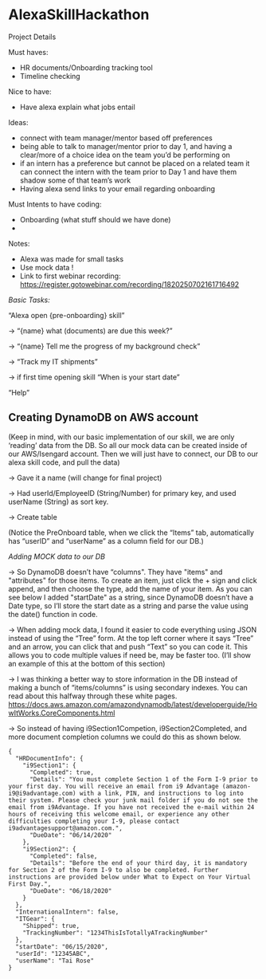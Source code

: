# AlexaSkillHackathon
Project Details

Must haves:

* HR documents/Onboarding tracking tool
* Timeline checking

Nice to have: 

* Have alexa explain what jobs entail

Ideas:

* connect with team manager/mentor based off preferences
* being able to talk to manager/mentor prior to day 1, and having a clear/more of a choice idea on the team you’d be performing on
* if an intern has a preference but cannot be placed on a related team it can connect the intern with the team prior to Day 1 and have them shadow some of that team’s work
* Having alexa send links to your email regarding onboarding


Must Intents to have coding: 

* Onboarding (what stuff should we have done)
* 

Notes:

* Alexa was made for small tasks
* Use mock data !
* Link to first webinar recording: https://register.gotowebinar.com/recording/1820250702161716492




*Basic Tasks:*

“Alexa open {pre-onboarding} skill”

→ “{name} what (documents) are due this week?”

→ “{name} Tell me the progress of my background check”

→ “Track my IT shipments”

→ if first time opening skill “When is your start date”

“Help”

## Creating DynamoDB on AWS account

(Keep in mind, with our basic implementation of our skill, we are only ‘reading’ data from the DB. So all our mock data can be created inside of our AWS/Isengard account. Then we will just have to connect, our DB to our alexa skill code, and pull the data)

→ Gave it a name (will change for final project)

→ Had userId/EmployeeID (String/Number) for primary key, and used userName (String) as sort key.

→ Create table

(Notice the PreOnboard table, when we click the “Items” tab, automatically has “userID” and “userName” as a column field for our DB.)

_Adding MOCK data to our DB_

→ So DynamoDB doesn’t have “columns". They have "items" and "attributes" for those items. To create an item, just click the + sign and click append, and then choose the type, add the name of your item. As you can see below I added "startDate" as a string, since DynamoDB doesn’t have a Date type, so I’ll store the start date as a string and parse the value using the date() function in code.

→ When adding mock data, I found it easier to code everything using JSON instead of using the “Tree” form. At the top left corner where it says “Tree” and an arrow, you can click that and push “Text” so you can code it. This allows you to code multiple values if need be, may be faster too. (I’ll show an example of this at the bottom of this section)

→ I was thinking a better way to store information in the DB instead of making a bunch of “items/columns” is using secondary indexes. You can read about this halfway through these white pages. https://docs.aws.amazon.com/amazondynamodb/latest/developerguide/HowItWorks.CoreComponents.html

→ So instead of having i9Section1Competion, i9Section2Completed, and more document completion columns we could do this as shown below.

````
{
  "HRDocumentInfo": {
    "i9Section1": {
      "Completed": true,
      "Details": "You must complete Section 1 of the Form I-9 prior to your first day. You will receive an email from i9 Advantage (amazon-i9@i9advantage.com) with a link, PIN, and instructions to log into their system. Please check your junk mail folder if you do not see the email from i9Advantage. If you have not received the e-mail within 24 hours of receiving this welcome email, or experience any other difficulties completing your I-9, please contact i9advantagesupport@amazon.com.",
      "DueDate": "06/14/2020"
    },
    "i9Section2": {
      "Completed": false,
      "Details": "Before the end of your third day, it is mandatory for Section 2 of the Form I-9 to also be completed. Further instructions are provided below under What to Expect on Your Virtual First Day.",
      "DueDate": "06/18/2020"
    }
  },
  "InternationalIntern": false,
  "ITGear": {
    "Shipped": true,
    "TrackingNumber": "1234ThisIsTotallyATrackingNumber"
  },
  "startDate": "06/15/2020",
  "userId": "12345ABC",
  "userName": "Tai Rose"
}
````
